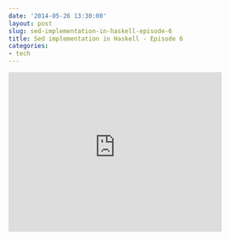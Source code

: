 ```yaml
---
date: '2014-05-26 13:30:00'
layout: post
slug: sed-implementation-in-haskell-episode-6
title: Sed implementation in Haskell - Episode 6
categories:
- tech
---
```


<iframe width="420" height="315" src="http://www.youtube.com/embed/GKRjVITL_oA" frameborder="0" allowfullscreen></iframe>
